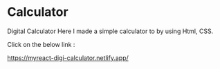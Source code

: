 # Calculator
Digital Calculator
Here I made a simple calculator to by using Html, CSS.

Click on the below link :

https://myreact-digi-calculator.netlify.app/
